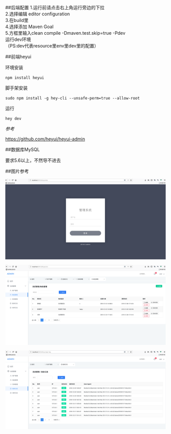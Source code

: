 ##后端配置
1.运行前请点击右上角运行旁边的下拉  
2.选择编辑 editor configuration  
3.在build里  
4.选择添加 Maven Goal  
5.方框里输入clean compile -Dmaven.test.skip=true -Pdev  
运行dev环境  
（PS:dev代表resource里env里dev里的配置）


##前端heyui

环境安装
```$shell
npm install heyui
```
脚手架安装  
```$shell
sudo npm install -g hey-cli --unsafe-perm=true --allow-root  
```
运行  
```$shell
hey dev
```
*参考*   

https://github.com/heyui/heyui-admin

##数据库MySQL

要求5.6以上，不然导不进去

##图片参考  
 
 ![登录界面](pic/1.png)
 
 ![角色管理](pic/2.png)
 
 ![登陆日志](pic/3.png)
 

